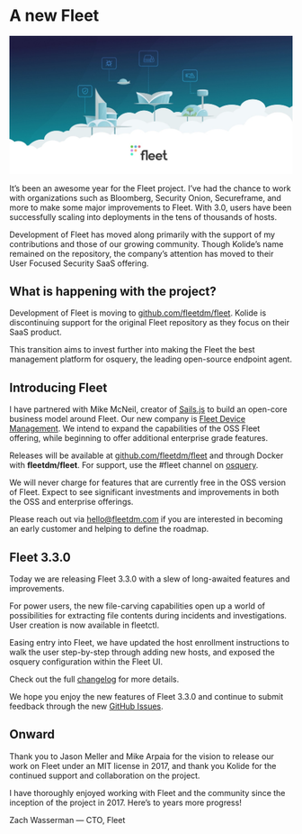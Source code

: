 # A new Fleet

![A new Fleet](../website/assets/images/articles/a-new-fleet-cover-700x340@2x.jpeg)

It’s been an awesome year for the Fleet project. I’ve had the chance to work with organizations such as Bloomberg, Security Onion, Secureframe, and more to make some major improvements to Fleet. With 3.0, users have been successfully scaling into deployments in the tens of thousands of hosts.

Development of Fleet has moved along primarily with the support of my contributions and those of our growing community. Though Kolide’s name remained on the repository, the company’s attention has moved to their User Focused Security SaaS offering.

## What is happening with the project?

Development of Fleet is moving to [github.com/fleetdm/fleet](http://github.com/fleetdm/fleet). Kolide is discontinuing support for the original Fleet repository as they focus on their SaaS product.

This transition aims to invest further into making the Fleet the best management platform for osquery, the leading open-source endpoint agent.

## Introducing Fleet

I have partnered with Mike McNeil, creator of [Sails.js](http://sailsjs.com/about) to build an open-core business model around Fleet. Our new company is [Fleet Device Management](https://fleetdm.com/). We intend to expand the capabilities of the OSS Fleet offering, while beginning to offer additional enterprise grade features.

Releases will be available at [github.com/fleetdm/fleet](http://github.com/fleetdm/fleet) and through Docker with **fleetdm/fleet**. For support, use the #fleet channel on [osquery](https://osquery.slack.com/join/shared_invite/zt-h29zm0gk-s2DBtGUTW4CFel0f0IjTEw#/).

We will never charge for features that are currently free in the OSS version of Fleet. Expect to see significant investments and improvements in both the OSS and enterprise offerings.

Please reach out via [hello@fleetdm.com](mailto:hello@fleetdm.com) if you are interested in becoming an early customer and helping to define the roadmap.

## Fleet 3.3.0

Today we are releasing Fleet 3.3.0 with a slew of long-awaited features and improvements.

For power users, the new file-carving capabilities open up a world of possibilities for extracting file contents during incidents and investigations. User creation is now available in fleetctl.

Easing entry into Fleet, we have updated the host enrollment instructions to walk the user step-by-step through adding new hosts, and exposed the osquery configuration within the Fleet UI.

Check out the full [changelog](https://github.com/fleetdm/fleet/releases/tag/3.3.0) for more details.

We hope you enjoy the new features of Fleet 3.3.0 and continue to submit feedback through the new [GitHub Issues](http://github.com/fleetdm/fleet/issues/new).

## Onward

Thank you to Jason Meller and Mike Arpaia for the vision to release our work on Fleet under an MIT license in 2017, and thank you Kolide for the continued support and collaboration on the project.

I have thoroughly enjoyed working with Fleet and the community since the inception of the project in 2017. Here’s to years more progress!

Zach Wasserman — CTO, Fleet

<meta name="category" value="announcements">
<meta name="authorGitHubUsername" value="zwass">
<meta name="authorFullName" value="Zach Wasserman">
<meta name="publishedOn" value="2020-01-05">
<meta name="articleTitle" value="A new Fleet">
<meta name="articleImageUrl" value="../website/assets/images/articles/a-new-fleet-cover-700x340@2x.jpeg">